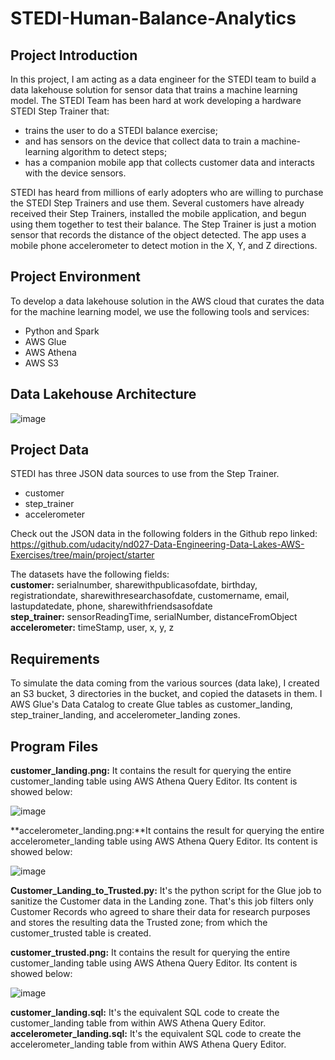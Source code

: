 # STEDI-Human-Balance-Analytics

## Project Introduction
In this project, I am acting as a data engineer for the STEDI team to build a data lakehouse solution for sensor data that trains a machine learning model.
The STEDI Team has been hard at work developing a hardware STEDI Step Trainer that:
- trains the user to do a STEDI balance exercise;
- and has sensors on the device that collect data to train a machine-learning algorithm to detect steps;
- has a companion mobile app that collects customer data and interacts with the device sensors.

STEDI has heard from millions of early adopters who are willing to purchase the STEDI Step Trainers and use them.
Several customers have already received their Step Trainers, installed the mobile application, and begun using them together to test their balance. The Step Trainer is just a motion sensor that records the distance of the object detected. The app uses a mobile phone accelerometer to detect motion in the X, Y, and Z directions.

## Project Environment
To develop a data lakehouse solution in the AWS cloud that curates the data for the machine learning model, we use the following tools and services:
- Python and Spark
- AWS Glue
- AWS Athena
- AWS S3

## Data Lakehouse Architecture
![image](https://github.com/ajinjue/STEDI-Human-Balance-Analytics/assets/100845693/9a1e81ea-1f07-4f69-b51f-82cd1066e29c)

## Project Data
STEDI has three JSON data sources to use from the Step Trainer. 
- customer
- step_trainer
- accelerometer <br/>

Check out the JSON data in the following folders in the Github repo linked: <br/>
https://github.com/udacity/nd027-Data-Engineering-Data-Lakes-AWS-Exercises/tree/main/project/starter

The datasets have the following fields: <br/>
**customer:** serialnumber, sharewithpublicasofdate, birthday, registrationdate, sharewithresearchasofdate, customername, email, lastupdatedate, phone, sharewithfriendsasofdate <br/>
**step_trainer:** sensorReadingTime, serialNumber, distanceFromObject <br/>
**accelerometer:** timeStamp, user, x, y, z

## Requirements
To simulate the data coming from the various sources (data lake), I created an S3 bucket, 3 directories in the bucket, and copied the datasets in them. I AWS Glue's Data Catalog to create Glue tables as customer_landing, step_trainer_landing, and accelerometer_landing zones.

## Program Files
**customer_landing.png:** It contains the result for querying the entire customer_landing table using AWS Athena Query Editor. Its content is showed below:

![image](https://github.com/ajinjue/STEDI-Human-Balance-Analytics/assets/100845693/09060de9-9200-4dbe-8f79-605d94cf71a3)

**accelerometer_landing.png:**It contains the result for querying the entire accelerometer_landing table using AWS Athena Query Editor. Its content is showed below:

![image](https://github.com/ajinjue/STEDI-Human-Balance-Analytics/assets/100845693/891b7c77-0082-47c4-bdc6-f25b28eacaca)

**Customer_Landing_to_Trusted.py:** It's the python script for the Glue job to sanitize the Customer data in the Landing zone. That's this job filters only Customer Records who agreed to share their data for research purposes and stores the resulting data the Trusted zone; from which the customer_trusted table is created.

**customer_trusted.png:** It contains the result for querying the entire customer_landing table using AWS Athena Query Editor. Its content is showed below:

![image](https://github.com/ajinjue/STEDI-Human-Balance-Analytics/assets/100845693/5275d54b-2db6-490e-8f0e-37b6f0ad61c0)

**customer_landing.sql:** It's the equivalent SQL code to create the customer_landing table from within AWS Athena Query Editor.
**accelerometer_landing.sql:** It's the equivalent SQL code to create the accelerometer_landing table from within AWS Athena Query Editor.




